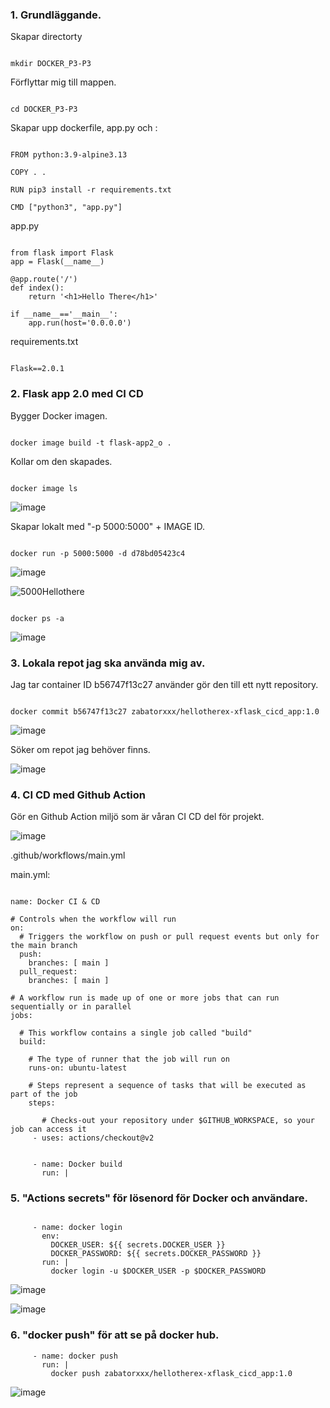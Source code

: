 ### 1. Grundläggande.

Skapar directorty

```

mkdir DOCKER_P3-P3

```
Förflyttar mig till mappen.

```

cd DOCKER_P3-P3

```


Skapar upp dockerfile, app.py och :

```

FROM python:3.9-alpine3.13

COPY . .

RUN pip3 install -r requirements.txt

CMD ["python3", "app.py"]

```

app.py

```

from flask import Flask
app = Flask(__name__)

@app.route('/')
def index():
    return '<h1>Hello There</h1>'

if __name__=='__main__':
    app.run(host='0.0.0.0')

```

requirements.txt

```

Flask==2.0.1

```
### 2. Flask app 2.0 med CI CD

Bygger Docker imagen.

```

docker image build -t flask-app2_o .

```

Kollar om den skapades.

```

docker image ls 

```

![image](https://user-images.githubusercontent.com/42642927/140625492-38cda230-ac34-4109-8d57-e58effb4f4d5.png)


Skapar lokalt med "-p 5000:5000" + IMAGE ID.

```

docker run -p 5000:5000 -d d78bd05423c4

```

![image](https://user-images.githubusercontent.com/42642927/140625531-d9a72ca4-99d1-411a-93fa-83e901214554.png)

![5000Hellothere](https://user-images.githubusercontent.com/42642927/140625615-dbe0d570-5ec7-4ddf-8d1b-5b6732bb3ed2.png)

```

docker ps -a

```

![image](https://user-images.githubusercontent.com/42642927/140625683-61f1e5b4-d380-4f69-bd86-58804f5e4de5.png)

### 3. Lokala repot jag ska använda mig av. 

Jag tar container ID b56747f13c27 använder gör den till ett nytt repository.

```

docker commit b56747f13c27 zabatorxxx/hellotherex-xflask_cicd_app:1.0

```

![image](https://user-images.githubusercontent.com/42642927/140625767-f96d6e4f-3cc8-4414-85ae-8eca0884eb93.png)

Söker om repot jag behöver finns.

![image](https://user-images.githubusercontent.com/42642927/140625796-ac21254e-1d08-4f9a-a5c3-dca343f9ef87.png)

### 4. CI CD med Github Action

Gör en Github Action miljö som är våran CI CD del för projekt.

![image](https://user-images.githubusercontent.com/42642927/140624016-9df9487f-7cc7-4cb9-a966-3bd1027ecaff.png)

.github/workflows/main.yml

main.yml:

```

name: Docker CI & CD

# Controls when the workflow will run
on:
  # Triggers the workflow on push or pull request events but only for the main branch
  push:
    branches: [ main ]
  pull_request:
    branches: [ main ]
    
# A workflow run is made up of one or more jobs that can run sequentially or in parallel    
jobs:

  # This workflow contains a single job called "build"
  build:
  
    # The type of runner that the job will run on
    runs-on: ubuntu-latest
    
    # Steps represent a sequence of tasks that will be executed as part of the job
    steps:
    
       # Checks-out your repository under $GITHUB_WORKSPACE, so your job can access it
     - uses: actions/checkout@v2

      
     - name: Docker build
       run: |

```

### 5. "Actions secrets" för lösenord för Docker och användare. 


```

     - name: docker login
       env:
         DOCKER_USER: ${{ secrets.DOCKER_USER }}
         DOCKER_PASSWORD: ${{ secrets.DOCKER_PASSWORD }}
       run: |
         docker login -u $DOCKER_USER -p $DOCKER_PASSWORD

```
![image](https://user-images.githubusercontent.com/42642927/140639409-190fd270-e323-44bc-904a-9d064c97da81.png)

![image](https://user-images.githubusercontent.com/42642927/140639441-1e44ad04-08a1-4549-9e6b-258132bde5b0.png)


### 6. "docker push" för att se på docker hub.

```
     - name: docker push
       run: |
         docker push zabatorxxx/hellotherex-xflask_cicd_app:1.0
```

![image](https://user-images.githubusercontent.com/42642927/140639828-d8d8b0b6-762f-40a2-8ac3-2f5a608d9d64.png)

